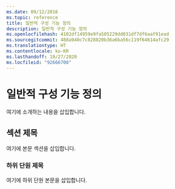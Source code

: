 ```yaml
---
ms.date: 09/12/2016
ms.topic: reference
title: 일반적 구성 기능 정의
description: 일반적 구성 기능 정의
ms.openlocfilehash: 4102df14959e9fa505229dd031df7df6aaf91ead
ms.sourcegitcommit: 488a940c7c828820b36a6ba56c119f64614afc29
ms.translationtype: HT
ms.contentlocale: ko-KR
ms.lasthandoff: 10/27/2020
ms.locfileid: "92666708"
---
```

# <a name="defining-common-configuration-features"></a>일반적 구성 기능 정의

여기에 소개하는 내용을 삽입합니다.

## <a name="section-heading"></a>섹션 제목

여기에 본문 섹션을 삽입합니다.

### <a name="subsection-heading"></a>하위 단원 제목

여기에 하위 단원 본문을 삽입합니다.
